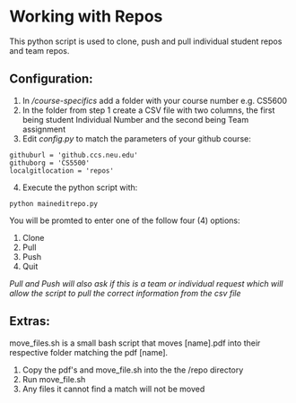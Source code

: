 
# Working with Repos

This python script is used to clone, push and pull individual student repos and team repos.

## Configuration: 

1.  In */course-specifics* add a folder with your course number e.g. CS5600 
2.  In the folder from step 1 create a CSV file with two columns, the first being student Individual Number and the second being Team assignment 
3. Edit *config.py* to match the parameters of your github course:

```
githuburl = 'github.ccs.neu.edu'
githuborg = 'CS5500'
localgitlocation = 'repos'
```
4. Execute the python script with:

```python maineditrepo.py```

You will be promted to enter one of the follow four (4) options:
   1. Clone
   2. Pull
   3. Push
   4. Quit 
   
  *Pull and Push will also ask if this is a team or individual request which will allow the script to pull the correct information from the csv file* 

## Extras: 

move_files.sh is a small bash script that moves [name].pdf into their respective folder matching the pdf [name]. 

1. Copy the pdf's and move_file.sh into the the /repo directory
2. Run move_file.sh
3. Any files it cannot find a match will not be moved
